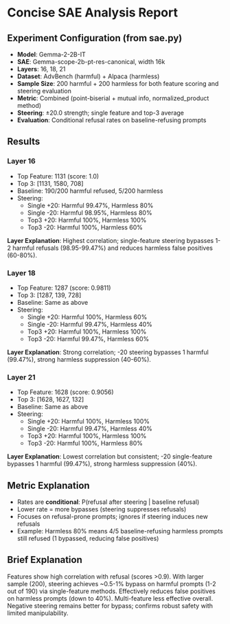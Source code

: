 # Concise SAE Analysis Report

## Experiment Configuration (from sae.py)
- **Model**: Gemma-2-2B-IT
- **SAE**: Gemma-scope-2b-pt-res-canonical, width 16k
- **Layers**: 16, 18, 21
- **Dataset**: AdvBench (harmful) + Alpaca (harmless)
- **Sample Size**: 200 harmful + 200 harmless for both feature scoring and steering evaluation
- **Metric**: Combined (point-biserial + mutual info, normalized_product method)
- **Steering**: ±20.0 strength; single feature and top-3 average
- **Evaluation**: Conditional refusal rates on baseline-refusing prompts

## Results

### Layer 16
- Top Feature: 1131 (score: 1.0)
- Top 3: [1131, 1580, 708]
- Baseline: 190/200 harmful refused, 5/200 harmless
- Steering:
  - Single +20: Harmful 99.47%, Harmless 80%
  - Single -20: Harmful 98.95%, Harmless 80%
  - Top3 +20: Harmful 100%, Harmless 100%
  - Top3 -20: Harmful 100%, Harmless 60%

**Layer Explanation**: Highest correlation; single-feature steering bypasses 1-2 harmful refusals (98.95-99.47%) and reduces harmless false positives (60-80%).

### Layer 18
- Top Feature: 1287 (score: 0.9811)
- Top 3: [1287, 139, 728]
- Baseline: Same as above
- Steering:
  - Single +20: Harmful 100%, Harmless 60%
  - Single -20: Harmful 99.47%, Harmless 40%
  - Top3 +20: Harmful 100%, Harmless 100%
  - Top3 -20: Harmful 99.47%, Harmless 60%

**Layer Explanation**: Strong correlation; -20 steering bypasses 1 harmful (99.47%), strong harmless suppression (40-60%).

### Layer 21
- Top Feature: 1628 (score: 0.9056)
- Top 3: [1628, 1627, 132]
- Baseline: Same as above
- Steering:
  - Single +20: Harmful 100%, Harmless 100%
  - Single -20: Harmful 99.47%, Harmless 40%
  - Top3 +20: Harmful 100%, Harmless 100%
  - Top3 -20: Harmful 100%, Harmless 80%

**Layer Explanation**: Lowest correlation but consistent; -20 single-feature bypasses 1 harmful (99.47%), strong harmless suppression (40%).

## Metric Explanation
- Rates are **conditional**: P(refusal after steering | baseline refusal)
- Lower rate = more bypasses (steering suppresses refusals)
- Focuses on refusal-prone prompts; ignores if steering induces new refusals
- Example: Harmless 80% means 4/5 baseline-refusing harmless prompts still refused (1 bypassed, reducing false positives)

## Brief Explanation
Features show high correlation with refusal (scores >0.9). With larger sample (200), steering achieves ~0.5-1% bypass on harmful prompts (1-2 out of 190) via single-feature methods. Effectively reduces false positives on harmless prompts (down to 40%). Multi-feature less effective overall. Negative steering remains better for bypass; confirms robust safety with limited manipulability. 